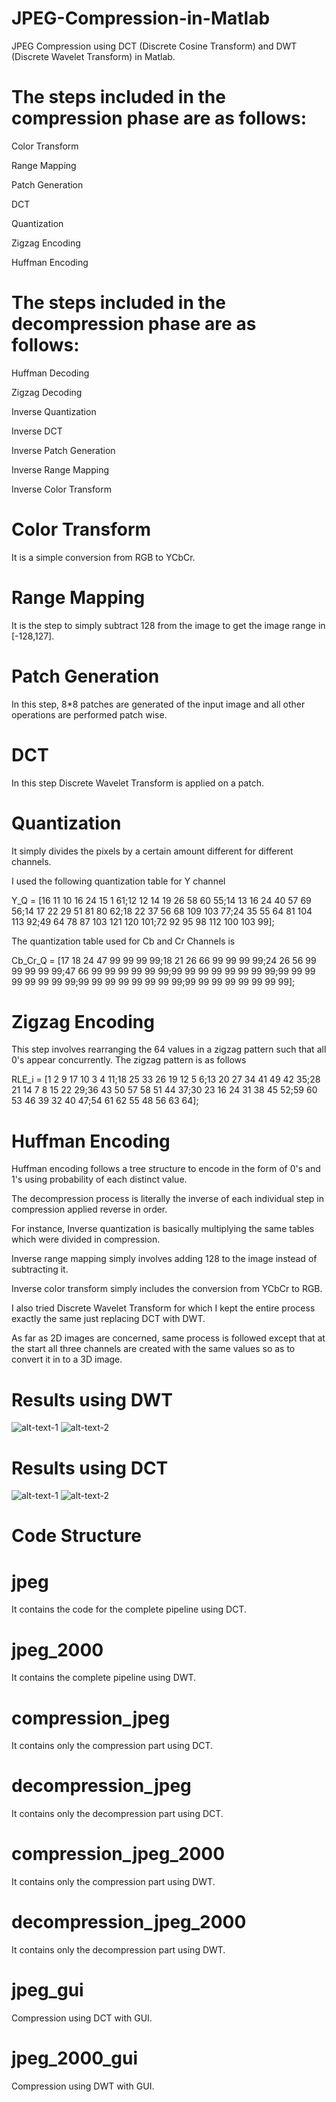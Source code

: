 # JPEG-Compression-in-Matlab
JPEG Compression using DCT (Discrete Cosine Transform) and DWT (Discrete Wavelet Transform) in Matlab.

# The steps included in the compression phase are as follows:

Color Transform

Range Mapping

Patch Generation

DCT

Quantization

Zigzag Encoding

Huffman Encoding

# The steps included in the decompression phase are as follows:

Huffman Decoding

Zigzag Decoding

Inverse Quantization

Inverse DCT

Inverse Patch Generation

Inverse Range Mapping

Inverse Color Transform

# Color Transform

It is a simple conversion from RGB to YCbCr.

# Range Mapping

It is the step to simply subtract 128 from the image to get the image range in [-128,127].

# Patch Generation

In this step, 8*8 patches are generated of the input image and all other operations are performed patch wise.

# DCT

In this step Discrete Wavelet Transform is applied on a patch.

# Quantization

It simply divides the pixels by a certain amount different for different channels. 

I used the following quantization table for Y channel 

Y_Q = [16 11 10 16 24 15 1 61;12 12 14 19 26 58 60 55;14 13 16 24 40 57 69 56;14 17 22 29 51 81 80 62;18 22 37 56 68 109 103 77;24 35 55 64 81 104 113 92;49 64 78 87 103 121 120 101;72 92 95 98 112 100 103 99];

The quantization table used for Cb and Cr Channels is

Cb_Cr_Q = [17 18 24 47 99 99 99 99;18 21 26 66 99 99 99 99;24 26 56 99 99 99 99 99;47 66 99 99 99 99 99 99;99 99 99 99 99 99 99 99;99 99 99 99 99 99 99 99;99 99 99 99 99 99 99 99;99 99 99 99 99 99 99 99];

# Zigzag Encoding

This step involves rearranging the 64 values in a zigzag pattern such that all 0's appear concurrently. The zigzag pattern is as follows

RLE_i = [1 2 9 17 10 3 4 11;18 25 33 26 19 12 5 6;13 20 27 34 41 49 42 35;28 21 14 7 8 15 22 29;36 43 50 57 58 51 44 37;30 23 16 24 31 38 45 52;59 60 53 46 39 32 40 47;54 61 62 55 48 56 63 64];

# Huffman Encoding

Huffman encoding follows a tree structure to encode in the form of 0's and 1's using probability of each distinct value.

The decompression process is literally the inverse of each individual step in compression applied reverse in order. 

For instance, Inverse quantization is basically multiplying the same tables which were divided in compression. 

Inverse range mapping simply involves adding 128 to the image instead of subtracting it. 

Inverse color transform simply includes the conversion from YCbCr to RGB.

I also tried Discrete Wavelet Transform for which I kept the entire process exactly the same just replacing DCT with DWT.

As far as 2D images are concerned, same process is followed except that at the start all three channels are created with the same values so as to convert it in to a 3D image.

# Results using DWT

![alt-text-1](jpeg_2000_color.png "RGB Decompression using DWT") ![alt-text-2](jpeg_2000_gray.png "Gray Scale Decompression using DWT")

# Results using DCT

![alt-text-1](jpeg_color.png "RGB Decompression using DCT") ![alt-text-2](jpeg_gray.png "Gray Scale Decompression using DCT")

# Code Structure

# jpeg

It contains the code for the complete pipeline using DCT.

# jpeg_2000

It contains the complete pipeline using DWT.

# compression_jpeg

It contains only the compression part using DCT.

# decompression_jpeg

It contains only the decompression part using DCT.

# compression_jpeg_2000

It contains only the compression part using DWT.

# decompression_jpeg_2000

It contains only the decompression part using DWT.

# jpeg_gui

Compression using DCT with GUI.

# jpeg_2000_gui

Compression using DWT with GUI.
